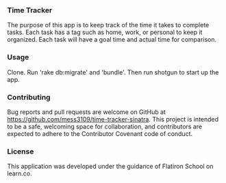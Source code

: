 
### Time Tracker

The purpose of this app is to keep track of the time it takes to complete tasks.  Each task has a tag such as home, work, or personal to keep it organized.  Each task will have a goal time and actual time for comparison.

### Usage

Clone. Run 'rake db:migrate' and 'bundle'.  Then run shotgun to start up the app.

### Contributing

Bug reports and pull requests are welcome on GitHub at https://github.com/mess3109/time-tracker-sinatra. This project is intended to be a safe, welcoming space for collaboration, and contributors are expected to adhere to the Contributor Covenant code of conduct.

### License

This application was developed under the guidance of Flatiron School on learn.co.
